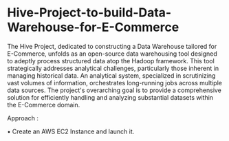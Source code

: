 # Hive-Project-to-build-Data-Warehouse-for-E-Commerce
The Hive Project, dedicated to constructing a Data Warehouse tailored for E-Commerce, unfolds as an open-source data warehousing tool designed to adeptly process structured data atop the Hadoop framework. This tool strategically addresses analytical challenges, particularly those inherent in managing historical data. An analytical system, specialized in scrutinizing vast volumes of information, orchestrates long-running jobs across multiple data sources. The project's overarching goal is to provide a comprehensive solution for efficiently handling and analyzing substantial datasets within the E-Commerce domain.

Approach :

• Create an AWS EC2 Instance and launch it.
